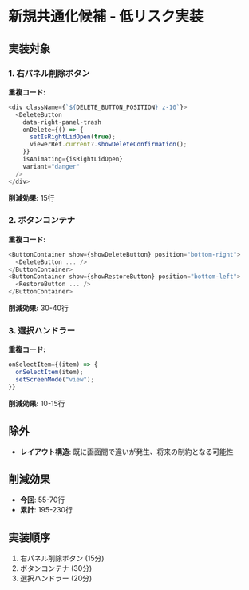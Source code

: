 # 新規共通化候補 - 低リスク実装

## 実装対象

### 1. 右パネル削除ボタン
**重複コード:**
```typescript
<div className={`${DELETE_BUTTON_POSITION} z-10`}>
  <DeleteButton
    data-right-panel-trash
    onDelete={() => {
      setIsRightLidOpen(true);
      viewerRef.current?.showDeleteConfirmation();
    }}
    isAnimating={isRightLidOpen}
    variant="danger"
  />
</div>
```
**削減効果:** 15行

### 2. ボタンコンテナ
**重複コード:**
```typescript
<ButtonContainer show={showDeleteButton} position="bottom-right">
  <DeleteButton ... />
</ButtonContainer>
<ButtonContainer show={showRestoreButton} position="bottom-left">
  <RestoreButton ... />
</ButtonContainer>
```
**削減効果:** 30-40行

### 3. 選択ハンドラー
**重複コード:**
```typescript
onSelectItem={(item) => {
  onSelectItem(item);
  setScreenMode("view");
}}
```
**削減効果:** 10-15行

## 除外
- **レイアウト構造**: 既に画面間で違いが発生、将来の制約となる可能性

## 削減効果
- **今回**: 55-70行
- **累計**: 195-230行

## 実装順序
1. 右パネル削除ボタン (15分)
2. ボタンコンテナ (30分)  
3. 選択ハンドラー (20分)